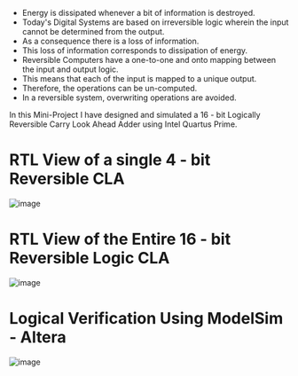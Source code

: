 - Energy is dissipated whenever a bit of information is destroyed. 
- Today's Digital Systems are based on irreversible logic wherein the input cannot be determined from the output. 
- As a consequence there is a loss of information. 
- This loss of information corresponds to dissipation of energy.
- Reversible Computers have a one-to-one and onto mapping between the input and output logic. 
- This means that each of the input is mapped to a unique output. 
- Therefore, the operations can be un-computed. 
- In a reversible system, overwriting operations are avoided.

In this Mini-Project I have designed and simulated a 16 - bit Logically Reversible Carry Look Ahead Adder using Intel Quartus Prime.

# RTL View of a single 4 - bit Reversible CLA
![image](https://user-images.githubusercontent.com/66086031/166683137-22aa4522-a1f2-42d3-aa83-443b9efb6005.png)

# RTL View of the Entire 16 - bit Reversible Logic CLA
![image](https://user-images.githubusercontent.com/66086031/166683173-5906603d-f65c-402c-ada9-2f43af4d21f9.png)

# Logical Verification Using ModelSim - Altera
![image](https://user-images.githubusercontent.com/66086031/166683231-7e6f150a-66d8-497d-a339-232035f122d9.png)
